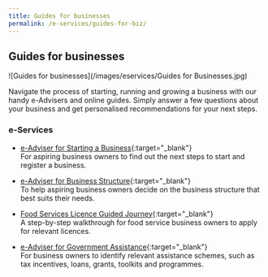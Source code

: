 ```yaml
---
title: Guides for businesses
permalink: /e-services/guides-for-biz/
---
```


## Guides for businesses

![Guides for businesses](/images/eservices/Guides for Businesses.jpg)

Navigate the process of starting, running and growing a business with our handy e-Advisers and online guides. Simply answer a few questions about your business and get personalised recommendations for your next steps.

### e-Services

- [e-Adviser for Starting a Business](#https://eadviser.gobusiness.gov.sg/startabusiness?src=eservices_guidesforbiz){:target="_blank"}
  <br>For aspiring business owners to find out the next steps to start and register a business.

- [e-Adviser for Business Structure](#https://eadviser.gobusiness.gov.sg/businessstructure?src=eservices_guidesforbiz){:target="_blank"}
  <br>To help aspiring business owners decide on the business structure that best suits their needs.

- [Food Services Licence Guided Journey](https://foodservices.gobusiness.gov.sg/licences/foodservices?src=eservices_guidesforbiz){:target="_blank"}
  <br>A step-by-step walkthrough for food service business owners to apply for relevant licences.

- [e-Adviser for Government Assistance](#https://gaeadviser.gobusiness.gov.sg/?src=eservices_guidesforbiz){:target="_blank"}
  <br>For business owners to identify relevant assistance schemes, such as tax incentives, loans, grants, toolkits and programmes.

<script src="/jquery/notifications.js"></script>
